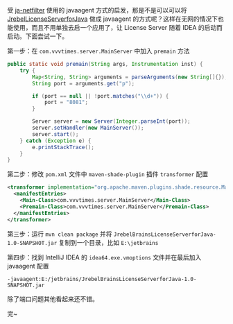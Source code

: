 受 [ja-netfilter](https://github.com/ja-netfilter/ja-netfilter) 使用的 javaagent 方式的启发，那是不是可以可以将 [JrebelLicenseServerforJava](https://gitee.com/gsls200808/JrebelLicenseServerforJava) 做成 javaagent 的方式呢？这样在无网的情况下也能使用，而且不用单独去启一个应用了，让 License Server 随着 IDEA 的启动而启动。下面尝试一下。

第一步：在 `com.vvvtimes.server.MainServer` 中加入 `premain` 方法

```java
public static void premain(String args, Instrumentation inst) {
    try {
        Map<String, String> arguments = parseArguments(new String[]{});
        String port = arguments.get("p");

        if (port == null || !port.matches("\\d+")) {
            port = "8081";
        }

        Server server = new Server(Integer.parseInt(port));
        server.setHandler(new MainServer());
        server.start();
    } catch (Exception e) {
        e.printStackTrace();
    }
}
```

第二步：修改 `pom.xml` 文件中 `maven-shade-plugin` 插件 `transformer` 配置

```xml
<transformer implementation="org.apache.maven.plugins.shade.resource.ManifestResourceTransformer">
  <manifestEntries>
    <Main-Class>com.vvvtimes.server.MainServer</Main-Class>
    <Premain-Class>com.vvvtimes.server.MainServer</Premain-Class>
  </manifestEntries>
</transformer>
```

第三步：运行 `mvn clean package` 并将 `JrebelBrainsLicenseServerforJava-1.0-SNAPSHOT.jar` 复制到一个目录，比如 `E:\jetbrains`

第四步：找到 IntelliJ IDEA 的 `idea64.exe.vmoptions` 文件并在最后加入 javaagent 配置

```
-javaagent:E:/jetbrains/JrebelBrainsLicenseServerforJava-1.0-SNAPSHOT.jar
```

除了端口问题其他看起来还不错。

完~
